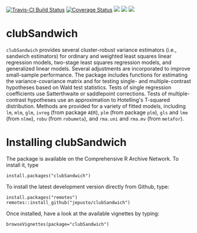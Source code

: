 [![Travis-CI Build Status](https://travis-ci.org/jepusto/clubSandwich.svg?branch=master)](https://travis-ci.org/jepusto/clubSandwich)
[![Coverage Status](https://img.shields.io/codecov/c/github/jepusto/clubSandwich/master.svg)](https://codecov.io/github/jepusto/clubSandwich?branch=master)
[![](http://www.r-pkg.org/badges/version/clubSandwich)](https://CRAN.R-project.org/package=clubSandwich)
[![](http://cranlogs.r-pkg.org/badges/grand-total/clubSandwich)](https://CRAN.R-project.org/package=clubSandwich)
[![](http://cranlogs.r-pkg.org/badges/last-month/clubSandwich)](https://CRAN.R-project.org/package=clubSandwich)

# clubSandwich

`clubSandwich` provides several cluster-robust variance estimators 
(i.e., sandwich estimators) for ordinary and weighted least squares linear regression models, two-stage least squares regression models, and generalized linear models. 
Several adjustments are incorporated to improve small-sample performance. 
The package includes functions for estimating the variance-covariance matrix and 
for testing single- and multiple-contrast hypotheses based on Wald test statistics. 
Tests of single regression coefficients use Satterthwaite or saddlepoint corrections.
Tests of multiple-contrast hypotheses use an approximation to Hotelling's T-squared distribution. 
Methods are provided for a variety of fitted models, including
`lm`, `mlm`, `glm`, 
`ivreg` (from package `AER`),
`plm` (from package `plm`), 
`gls` and `lme` (from `nlme`), 
`robu` (from `robumeta`), and 
`rma.uni` and `rma.mv` (from `metafor`). 

# Installing clubSandwich

The package is available on the Comprehensive R Archive Network. To install it, type 
```{r}
install.packages("clubSandwich")
```

To install the latest development version directly from Github, type:
```{r}
install.packages("remotes")
remotes::install_github("jepusto/clubSandwich")
```

Once installed, have a look at the available vignettes by typing:
```{r}
browseVignettes(package="clubSandwich")
```
